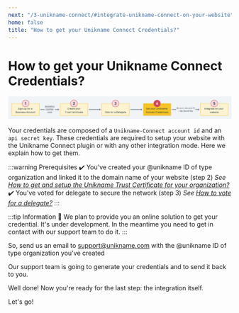 ```yaml
---
next: "/3-unikname-connect/#integrate-unikname-connect-on-your-website"
home: false
title: "How to get your Unikname Connect Credentials?"
---
```


# How to get your Unikname Connect Credentials?

![install-unikname-connect-step](./images/install-unikname-connect-step4.png)

Your credentials are composed of a `Unikname-Connect account id` and an `api secret key`. These credentials are required to setup your website with the Unikname Connect plugin or with any other integration mode. Here we explain how to get them.

:::warning Prerequisites
:heavy_check_mark: You've created your @unikname ID of type organization and linked it to the domain name of your website (step 2)
<hbox>_See [How to get and setup the Unikname Trust Certificate for your organization?](./howto-get-unikname-trust-certificate-organization)_</hbox>
:heavy_check_mark: You've voted for delegate to secure the network (step 3)
<hbox>_See [How to vote for a delegate?](./howto-vote-for-delegate-organization)_</hbox>
:::

:::tip Information
:checkered_flag: We plan to provide you an online solution to get your credential. It's under development. In the meantime you need to get in contact with our support team to do it.
:::

So, send us an email to [support@unikname.com](mailto:support@unikname.com?subject=sign-up%20for%20a%20Unikname%20Connect%20Account%20-%20credentials&body=Hi%20Unikname%20Support%20Team%2C%20%0A%0AWe%27re%20finishing%20the%20process%20to%20set-up%20your%20account.%0A%0AThe%20%40unikname%20ID%20of%20type%20organization%20we%27ve%20created%20is%3A%20%3F%0A%0AThank%20you%20to%20send%20us%20our%20credentials%20to%20integrate%20Unikname%20Connect%20on%20our%20website.%0A%0ALooking%20forward%0A%0A) with the @unikname ID of type organization you've created

Our support team is going to generate your credentials and to send it back to you.

Well done! Now you're ready for the last step: the integration itself.

Let's go!
